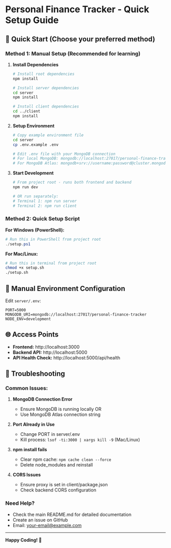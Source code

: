 # Personal Finance Tracker - Quick Setup Guide

## 🚀 Quick Start (Choose your preferred method)

### Method 1: Manual Setup (Recommended for learning)

1. **Install Dependencies**
   ```bash
   # Install root dependencies
   npm install
   
   # Install server dependencies
   cd server
   npm install
   
   # Install client dependencies
   cd ../client
   npm install
   ```

2. **Setup Environment**
   ```bash
   # Copy example environment file
   cd server
   cp .env.example .env
   
   # Edit .env file with your MongoDB connection
   # For local MongoDB: mongodb://localhost:27017/personal-finance-tracker
   # For MongoDB Atlas: mongodb+srv://username:password@cluster.mongodb.net/personal-finance-tracker
   ```

3. **Start Development**
   ```bash
   # From project root - runs both frontend and backend
   npm run dev
   
   # OR run separately:
   # Terminal 1: npm run server
   # Terminal 2: npm run client
   ```

### Method 2: Quick Setup Script

**For Windows (PowerShell):**
```powershell
# Run this in PowerShell from project root
./setup.ps1
```

**For Mac/Linux:**
```bash
# Run this in terminal from project root
chmod +x setup.sh
./setup.sh
```

## 📝 Manual Environment Configuration

Edit `server/.env`:
```env
PORT=5000
MONGODB_URI=mongodb://localhost:27017/personal-finance-tracker
NODE_ENV=development
```

## 🌐 Access Points

- **Frontend:** http://localhost:3000
- **Backend API:** http://localhost:5000
- **API Health Check:** http://localhost:5000/api/health

## 🐛 Troubleshooting

### Common Issues:

1. **MongoDB Connection Error**
   - Ensure MongoDB is running locally OR
   - Use MongoDB Atlas connection string

2. **Port Already in Use**
   - Change PORT in server/.env
   - Kill process: `lsof -ti:3000 | xargs kill -9` (Mac/Linux)

3. **npm install fails**
   - Clear npm cache: `npm cache clean --force`
   - Delete node_modules and reinstall

4. **CORS Issues**
   - Ensure proxy is set in client/package.json
   - Check backend CORS configuration

### Need Help?
- Check the main README.md for detailed documentation
- Create an issue on GitHub
- Email: your-email@example.com

---
**Happy Coding! 🚀**